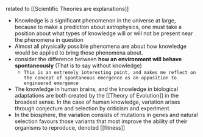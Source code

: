related to [[Scientific Theories are explanations]]
- Knowledge is a significant phenomenon in the universe at large, because to make a prediction about astrophysics, one must take a position about what types of knowledge will or will not be present near the phenomena in question 
- Almost all physically possible phenomena are about how knowledge would be applied to bring these phenomena about. 
- consider the difference between **how an environment will behave spontaneously** (That is to say without knowledge)
	- ` This is an extremely interesting point, and makes me reflect on the concept of spontaneous emergence as an opposition to engineered emergemce `
- The knowledge in human brains, and the knowledge in biological adaptations are both created by the [[Theory of Evolution]] in the broadest sense. In the case of human knowledge, variation arises through conjecture and selection by criticism and experiment. 
- In the biosphere, the variation consists of mutations in genes and natural selection favours those variants that most improve the ability of their organisms to reproduce, denoted [[fitness]]
